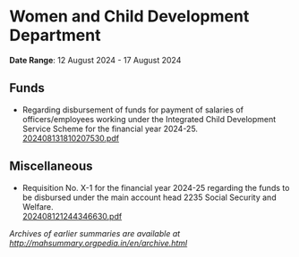 # Women and Child Development Department

**Date Range**: 12 August 2024 - 17 August 2024


## Funds
- Regarding disbursement of funds for payment of salaries of officers/employees working under the Integrated Child Development Service Scheme for the financial year 2024-25.\
  [202408131810207530.pdf](https://gr.maharashtra.gov.in/Site/Upload/Government%20Resolutions/English/202408131810207530.pdf)

## Miscellaneous
- Requisition No. X-1 for the financial year 2024-25 regarding the funds to be disbursed under the main account head 2235 Social Security and Welfare.\
  [202408121244346630.pdf](https://gr.maharashtra.gov.in/Site/Upload/Government%20Resolutions/English/202408121244346630.pdf)


*Archives of earlier summaries are available at http://mahsummary.orgpedia.in/en/archive.html*